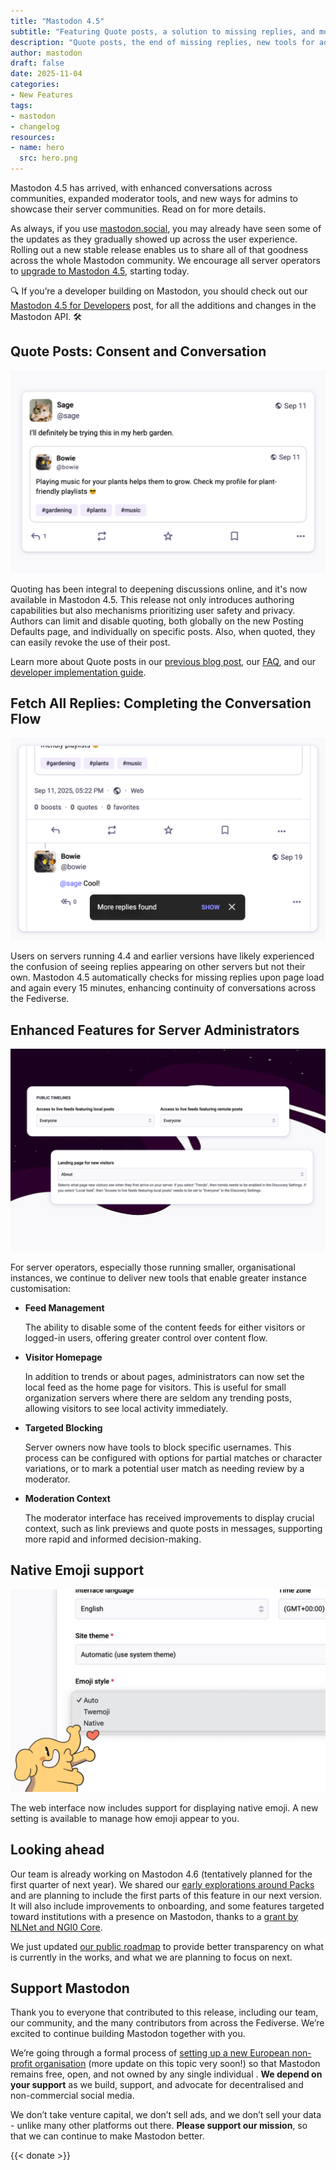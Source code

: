 ```yaml
---
title: "Mastodon 4.5"
subtitle: "Featuring Quote posts, a solution to missing replies, and more"
description: "Quote posts, the end of missing replies, new tools for admins and better emojis. All of these and more, in our latest release."
author: mastodon
draft: false
date: 2025-11-04
categories:
- New Features
tags:
- mastodon
- changelog
resources:
- name: hero
  src: hero.png
---
```


Mastodon 4.5 has arrived, with enhanced conversations across communities, expanded moderator tools, and new ways for admins to showcase their server communities. Read on for more details.

As always, if you use [mastodon.social](http://mastodon.social), you may already have seen some of the updates as they gradually showed up across the user experience. Rolling out a new stable release enables us to share all of that goodness across the whole Mastodon community. We encourage all server operators to [upgrade to Mastodon 4.5](https://github.com/mastodon/mastodon/releases/tag/v4.5.0), starting today.

🔍 If you’re a developer building on Mastodon, you should check out our [Mastodon 4.5 for Developers](https://blog.joinmastodon.org/2025/10/mastodon-4-5-for-devs/) post, for all the additions and changes in the Mastodon API. 🛠

## Quote Posts: Consent and Conversation

![image.png](./quote-posts.png)

Quoting has been integral to deepening discussions online, and it's now available in Mastodon 4.5. This release not only introduces authoring capabilities but also mechanisms prioritizing user safety and privacy. Authors can limit and disable quoting, both globally on the new Posting Defaults page, and individually on specific posts. Also, when quoted, they can easily revoke the use of their post.

Learn more about Quote posts in our [previous blog post](/2025/09/introducing-quote-posts/), our [FAQ](https://docs.joinmastodon.org/user/quote-posts/#faq), and our [developer implementation guide](/2025/09/introducing-quote-posts/).

## Fetch All Replies: Completing the Conversation Flow

![image.png](./fetch-all-replies.png)

Users on servers running 4.4 and earlier versions have likely experienced the confusion of seeing replies appearing on other servers but not their own. Mastodon 4.5 automatically checks for missing replies upon page load and again every 15 minutes, enhancing continuity of conversations across the Fediverse.

## Enhanced Features for Server Administrators

![image.png](./admin-features.png)

For server operators, especially those running smaller, organisational instances, we continue to deliver new tools that enable greater instance customisation:

- **Feed Management**

    The ability to disable some of the content feeds for either visitors or logged-in users, offering greater control over content flow.

- **Visitor Homepage**

    In addition to trends or about pages, administrators can now set the local feed as the home page for visitors. This is useful for small organization servers where there are seldom any trending posts, allowing visitors to see local activity immediately.

- **Targeted Blocking**

    Server owners now have tools to block specific usernames. This process can be configured with options for partial matches or character variations, or to mark a potential user match as needing review by a moderator.

- **Moderation Context**

    The moderator interface has received improvements to display crucial context, such as link previews and quote posts in messages, supporting more rapid and informed decision-making.

## Native Emoji support

![image.png](./native-emoji.png)

The web interface now includes support for displaying native emoji. A new setting is available to manage how emoji appear to you.

## Looking ahead

Our team is already working on Mastodon 4.6 (tentatively planned for the first quarter of next year). We shared our [early explorations around Packs](/2025/10/our-ideas-about-packs/) and are planning to include the first parts of this feature in our next version. It will also include improvements to onboarding, and some features targeted toward institutions with a presence on Mastodon, thanks to a [grant by NLNet and NGI0 Core](https://nlnet.nl/project/Mastodon-for-institutions/).

We just updated [our public roadmap](https://www.staging.joinmastodon.org/roadmap) to provide better transparency on what is currently in the works, and what we are planning to focus on next.

## Support Mastodon

Thank you to everyone that contributed to this release, including our team, our community, and the many contributors from across the Fediverse. We’re excited to continue building Mastodon together with you.

We’re going through a formal process of [setting up a new European non-profit organisation](https://blog.joinmastodon.org/2025/01/the-people-should-own-the-town-square/) (more update on this topic very soon!) so that Mastodon remains free, open, and not owned by any single individual . **We depend on your support** as we build, support, and advocate for decentralised and non-commercial social media.

We don’t take venture capital, we don’t sell ads, and we don’t sell your data - unlike many other platforms out there. **Please support our mission**, so that we can continue to make Mastodon better.

{{< donate >}}
